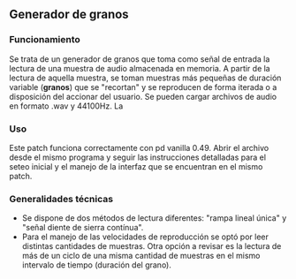 ## Generador de granos
### Funcionamiento
Se trata de un generador de granos que toma como señal de entrada la lectura de una muestra de audio almacenada en memoria. A partir de la lectura de aquella muestra, se toman muestras más pequeñas de duración variable (__granos__) que se "recortan" y se reproducen de forma iterada o a disposición del accionar del usuario. Se pueden cargar archivos de audio en formato .wav y 44100Hz. La
### Uso
Este patch funciona correctamente con pd vanilla 0.49. Abrir el archivo desde el mismo programa y seguir las instrucciones detalladas para el seteo inicial y el manejo de la interfaz que se encuentran en el mismo patch.
### Generalidades técnicas
- Se dispone de dos métodos de lectura diferentes: "rampa lineal única" y "señal diente de sierra contínua".
- Para el manejo de las velocidades de reproducción se optó por leer distintas cantidades de muestras. Otra opción a revisar es la lectura de más de un ciclo de una misma cantidad de muestras en el mismo intervalo de tiempo (duración del grano).

